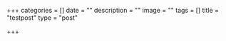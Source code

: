 +++
categories = []
date = ""
description = ""
image = ""
tags = []
title = "testpost"
type = "post"

+++
